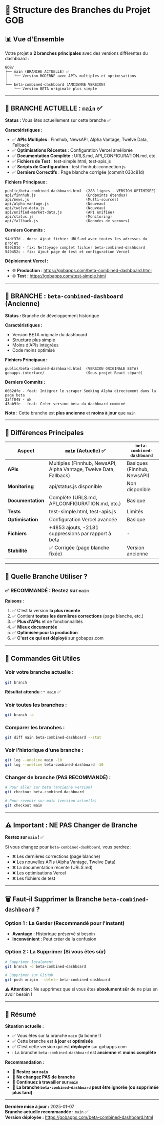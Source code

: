 # 🌳 Structure des Branches du Projet GOB

## 📊 **Vue d'Ensemble**

Votre projet a **2 branches principales** avec des versions différentes du dashboard :

```
GOB/
├── main (BRANCHE ACTUELLE) ✅
│   └── Version MODERNE avec APIs multiples et optimisations
│
└── beta-combined-dashboard (ANCIENNE VERSION)
    └── Version BETA originale plus simple
```

---

## 🎯 **BRANCHE ACTUELLE : `main`** ✅

**Status :** Vous êtes actuellement sur cette branche ✅

**Caractéristiques :**
- ✅ **APIs Multiples** : Finnhub, NewsAPI, Alpha Vantage, Twelve Data, Fallback
- ✅ **Optimisations Récentes** : Configuration Vercel améliorée
- ✅ **Documentation Complète** : URLS.md, API_CONFIGURATION.md, etc.
- ✅ **Fichiers de Test** : test-simple.html, test-apis.js
- ✅ **Scripts de Configuration** : test-finnhub-connection.js
- ✅ **Derniers Correctifs** : Page blanche corrigée (commit 030c81d)

**Fichiers Principaux :**
```
public/beta-combined-dashboard.html  (288 lignes - VERSION OPTIMISÉE)
api/finnhub.js                       (Endpoints étendus)
api/news.js                          (Multi-sources)
api/alpha-vantage.js                 (Nouveau)
api/twelve-data.js                   (Nouveau)
api/unified-market-data.js           (API unifiée)
api/status.js                        (Monitoring)
api/fallback.js                      (Données de secours)
```

**Derniers Commits :**
```
94df37d - docs: Ajout fichier URLS.md avec toutes les adresses du projet
030c81d - fix: Nettoyage complet fichier beta-combined-dashboard
549452c - fix: Ajout page de test et configuration Vercel
```

**Déploiement Vercel :**
- 🌐 **Production** : https://gobapps.com/beta-combined-dashboard.html
- 🌐 **Test** : https://gobapps.com/test-simple.html

---

## 🧪 **BRANCHE : `beta-combined-dashboard`** (Ancienne)

**Status :** Branche de développement historique

**Caractéristiques :**
- Version BETA originale du dashboard
- Structure plus simple
- Moins d'APIs intégrées
- Code moins optimisé

**Fichiers Principaux :**
```
public/beta-combined-dashboard.html  (VERSION ORIGINALE BETA)
gobapps-interface/                   (Sous-projet React séparé)
```

**Derniers Commits :**
```
6062dfe - feat: Intégrer le scraper Seeking Alpha directement dans la page beta
224f048 - ok
43ab9fe - feat: Créer version beta du dashboard combiné
```

**Note :** Cette branche est **plus ancienne** et **moins à jour** que `main`

---

## 🔀 **Différences Principales**

| Aspect | `main` (Actuelle) ✅ | `beta-combined-dashboard` |
|--------|---------------------|---------------------------|
| **APIs** | Multiples (Finnhub, NewsAPI, Alpha Vantage, Twelve Data, Fallback) | Basiques (Finnhub, NewsAPI) |
| **Monitoring** | api/status.js disponible | Non disponible |
| **Documentation** | Complète (URLS.md, API_CONFIGURATION.md, etc.) | Basique |
| **Tests** | test-simple.html, test-apis.js | Limités |
| **Optimisation** | Configuration Vercel avancée | Basique |
| **Fichiers** | +4853 ajouts, -2181 suppressions par rapport à beta | - |
| **Stabilité** | ✅ Corrigée (page blanche fixée) | Version ancienne |

---

## 🎯 **Quelle Branche Utiliser ?**

### ✅ **RECOMMANDÉ : Restez sur `main`**

**Raisons :**
1. ✅ C'est la version **la plus récente**
2. ✅ Contient **toutes les dernières corrections** (page blanche, etc.)
3. ✅ **Plus d'APIs** et de fonctionnalités
4. ✅ **Mieux documentée**
5. ✅ **Optimisée pour la production**
6. ✅ **C'est ce qui est déployé** sur gobapps.com

---

## 🔧 **Commandes Git Utiles**

### **Voir votre branche actuelle :**
```bash
git branch
```
**Résultat attendu :** `* main` ✅

### **Voir toutes les branches :**
```bash
git branch -a
```

### **Comparer les branches :**
```bash
git diff main beta-combined-dashboard --stat
```

### **Voir l'historique d'une branche :**
```bash
git log --oneline main -10
git log --oneline beta-combined-dashboard -10
```

### **Changer de branche (PAS RECOMMANDÉ) :**
```bash
# Pour aller sur beta (ancienne version)
git checkout beta-combined-dashboard

# Pour revenir sur main (version actuelle)
git checkout main
```

---

## ⚠️ **Important : NE PAS Changer de Branche**

**Restez sur `main` !** ✅

Si vous changez pour `beta-combined-dashboard`, vous perdrez :
- ❌ Les dernières corrections (page blanche)
- ❌ Les nouvelles APIs (Alpha Vantage, Twelve Data)
- ❌ La documentation récente (URLS.md)
- ❌ Les optimisations Vercel
- ❌ Les fichiers de test

---

## 🗑️ **Faut-il Supprimer la Branche `beta-combined-dashboard` ?**

### **Option 1 : La Garder (Recommandé pour l'instant)**
- **Avantage** : Historique préservé si besoin
- **Inconvénient** : Peut créer de la confusion

### **Option 2 : La Supprimer (Si vous êtes sûr)**
```bash
# Supprimer localement
git branch -d beta-combined-dashboard

# Supprimer sur GitHub
git push origin --delete beta-combined-dashboard
```

**⚠️ Attention :** Ne supprimez que si vous êtes **absolument sûr** de ne plus en avoir besoin !

---

## 📌 **Résumé**

**Situation actuelle :**
- ✅ Vous êtes sur la branche `main` (la bonne !)
- ✅ Cette branche est **à jour** et **optimisée**
- ✅ C'est cette version qui est **déployée** sur gobapps.com
- ℹ️ La branche `beta-combined-dashboard` est **ancienne** et **moins complète**

**Recommandation :**
- 🎯 **Restez sur `main`**
- 🎯 **Ne changez PAS de branche**
- 🎯 **Continuez à travailler sur `main`**
- 🎯 **La branche `beta-combined-dashboard` peut être ignorée (ou supprimée plus tard)**

---

**Dernière mise à jour :** 2025-01-07  
**Branche actuelle recommandée :** `main` ✅  
**Version déployée :** https://gobapps.com/beta-combined-dashboard.html

